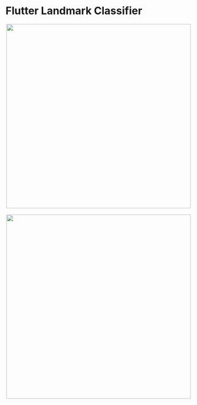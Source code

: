 # Flutter Landmark Classifier


<p align="center">
<img height="500" src="https://user-images.githubusercontent.com/53419293/108623282-274f6b80-7464-11eb-861c-95928092f236.png?raw=true"></a>&nbsp;&nbsp;
<img height="500" src="https://user-images.githubusercontent.com/53419293/108623277-1ef73080-7464-11eb-9220-16bf1d48931b.png?raw=true"></a>&nbsp;&nbsp;
</p>
